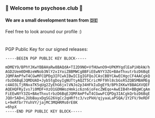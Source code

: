 ### 💜 Welcome to psychose.club 💜
#### We are a small development team from 🇩🇪

Feel free to look around our profile :)
#
PGP Public Key for our signed releases:

```
-----BEGIN PGP PUBLIC KEY BLOCK-----

mDMEY9/BPhYJKwYBBAHaRw8BAQdA+TI2D9NO+VfHUwnO9+UPKMYqdlEaPiHbkW/h
AGD2Uem0DHBzeWNob3NlY2x1YoiZBBMWCgBBFiEEwNYY3ZG+BAeThxutrbzD6BqE
JQMFAmPfwT4CGwMFCQPDg3IFCwkIBwICIgIGFQoJCAsCBBYCAwECHgcCF4AACgkQ
rbzD6BqEJQMDUAD+Jyb5tgDoyIgNUTtyAQZT5CricMFf9hl8cbGsRSZQB5MBAMEg
c4AO3LTjRNvaTK5qUg2ZyEhG6jxlVNJo2p34HFkIuDgEY9/BPhIKKwYBBAGXVQEF
AQEHQFRyIvs7i0MDF+XzO1GDNWozHmkic6zn6joFecZWEqo+AwEIB4h+BBgWCgAm
FiEEwNYY3ZG+BAeThxutrbzD6BqEJQMFAmPfwT4CGwwFCQPDg3IACgkQrbzD6BqE
JQOr5AD+L2UbBayxDgSG26VgCc2qHRftc3/vzPkH/qjyaaLaPSQA/1Y2FV/9eRDF
L+9eRfbr7YuhVY/jajMC3MQHRMs0rE8K
=6hpX
-----END PGP PUBLIC KEY BLOCK-----
```
